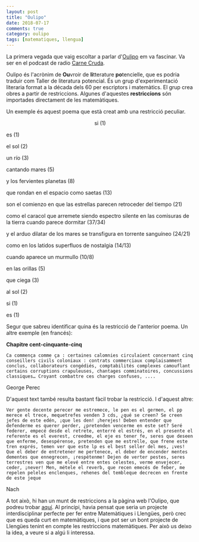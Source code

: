 ```yaml
---
layout: post
title: "Oulipo"
date: 2018-07-17
comments: true
category: oulipo
tags: [matematiques, llengua]
---
```


La primera vegada que vaig escoltar a parlar d'[Oulipo](https://es.wikipedia.org/wiki/Oulipo) em va fascinar. Va ser en el podcast de radio [Carne Cruda](https://www.eldiario.es/carnecruda/). 

Oulipo és l'acrònim de **Ou**vroir de **li**tterature **po**tencielle, que es podria traduir com Taller de literatura potencial. És un grup d'experimentació literaria format a la década dels 60 per escriptors i matemàtics. El grup crea obres a partir de restriccions. Algunes d'aquestes **restriccions** són importades directament de les matemàtiques. 

Un exemple és aquest poema que està creat amb una restricció peculiar. 

<p style="text-align: center;">
si (1) <br />

es (1)<br />

el sol (2)<br />

un río (3)<br />

cantando mares (5)<br />

y los fervientes planetas (8)<br />

que rondan en el espacio como saetas (13)<br />

son el comienzo en que las estrellas parecen retroceder del tiempo (21)<br />

como el caracol que arremete siendo espectro silente en las comisuras de la tierra cuando parece dormitar (37/34)<br />

y el arduo dilatar de los mares se transfigura en torrente sanguíneo (24/21)<br />

como en los latidos superfluos de nostalgia (14/13)<br />

cuando aparece un murmullo (10/8)<br />

en las orillas (5)<br />

que ciega (3)<br />

al sol (2)<br />

si (1)<br />

es (1)

</p>

Segur que sabreu identificar quina és la restricció de l'anterior poema. Un altre exemple (en francés): 

**Chapitre cent-cinquante-cinq**
 
`Ca commença comme ça : certaines calomnies circulaient concernant cinq conseillers civils coloniaux : contrats commerciaux complaisamment conclus, collaborateurs congédiés, comptabilités complexes camouflant certains corruptions crapuleuses, chantages comminatoires, concussions classiques… Croyant combattre ces charges confuses, ....` 

George Perec

D'aquest text també resulta bastant fàcil trobar la restricció. I d'aquest altre: 

`Ver gente decente perecer me estremece, le pen es el germen, el pp merece el trece, mequetrefes venden 3 cds, ¿qué se creen? Se creen jefes de este edén, ¡que les den! ¡herejes! Deben entender que defenderme es querer perder, ¿pretenden vencerme en este set? Seré federer, empecé desde el retrete, enterré el estrés, en el presente el referente es el everest, creedme, el eje es tener fe, seres que deseen que enferme, desespérense, pretenden que me estrelle, que frene este tren exprés, temen ver que este lp es el best seller del mes, ¡ves! Que el deber de entretener me pertenece, el deber de encender mentes dementes que ennegrecen, ¡respétenme! Dejen de verter pestes, seres terrestres ven que me elevé entre entes celestes, verme envejecer, ceder, ¡never! Men, métele el reverb, que recen emecés de feber, me repelen peleles enclenques, rehenes del tembleque decrecen en frente de este jeque`

Nach

A tot això, hi han un munt de restriccions a la pàgina web l'Oulipo, que podreu trobar [aquí](http://oulipo.net/fr/contraintes). Al principi, havia pensat que seria un projecte interdisciplinar perfecte per fer entre Matemàtiques i Llengües, però crec que es queda curt en matemàtiques, i que pot ser un bont projecte de Llengües tenint en compte les restriccions matemàtiques. Per això us deixo la idea, a veure si a algú li interessa. 


